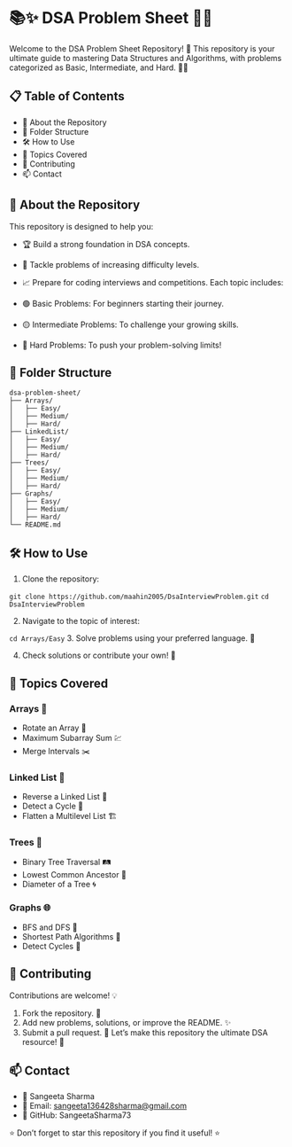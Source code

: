 # 📚✨ DSA Problem Sheet 🧩🚀

Welcome to the DSA Problem Sheet Repository! 🎉
This repository is your ultimate guide to mastering Data Structures and Algorithms, with problems categorized as Basic, Intermediate, and Hard. 🧑‍💻

## 📋 Table of Contents

- 🌟 About the Repository
- 📂 Folder Structure
- 🛠️ How to Use
- 📜 Topics Covered
- 📝 Contributing
- 📫 Contact

## 🌟 About the Repository

This repository is designed to help you:

- 🏆 Build a strong foundation in DSA concepts.
- 💪 Tackle problems of increasing difficulty levels.
- 📈 Prepare for coding interviews and competitions.
  Each topic includes:

- 🟢 Basic Problems: For beginners starting their journey.
- 🟡 Intermediate Problems: To challenge your growing skills.
- 🔴 Hard Problems: To push your problem-solving limits!

## 📂 Folder Structure

```text
dsa-problem-sheet/
├── Arrays/
│   ├── Easy/
│   ├── Medium/
│   ├── Hard/
├── LinkedList/
│   ├── Easy/
│   ├── Medium/
│   ├── Hard/
├── Trees/
│   ├── Easy/
│   ├── Medium/
│   ├── Hard/
├── Graphs/
│   ├── Easy/
│   ├── Medium/
│   ├── Hard/
└── README.md
```

## 🛠️ How to Use

1. Clone the repository:

`git clone https://github.com/maahin2005/DsaInterviewProblem.git`
`cd DsaInterviewProblem`

2. Navigate to the topic of interest:

`cd Arrays/Easy` 3. Solve problems using your preferred language. 🚀

4. Check solutions or contribute your own! 📝

## 📜 Topics Covered

### Arrays 🧮

- Rotate an Array 🔄
- Maximum Subarray Sum 💹
- Merge Intervals ✂️

### Linked List 🔗

- Reverse a Linked List 🔄
- Detect a Cycle 🚴
- Flatten a Multilevel List 🏗️

### Trees 🌳

- Binary Tree Traversal 🛤️
- Lowest Common Ancestor 📍
- Diameter of a Tree 🌀

### Graphs 🌐

- BFS and DFS 🌊
- Shortest Path Algorithms 🚄
- Detect Cycles 🔁

## 📝 Contributing

Contributions are welcome! 💡

1. Fork the repository. 🍴
2. Add new problems, solutions, or improve the README. ✨
3. Submit a pull request. 🤝
   Let’s make this repository the ultimate DSA resource! 🌟

## 📫 Contact

- 👤 Sangeeta Sharma
- 📧 Email: sangeeta136428sharma@gmail.com
- 🔗 GitHub: SangeetaSharma73

⭐ Don’t forget to star this repository if you find it useful! ⭐
